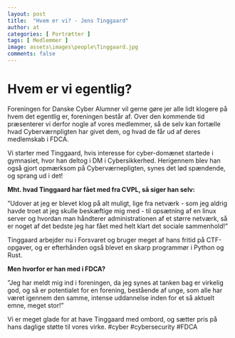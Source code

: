 ```yaml
---
layout: post
title:  "Hvem er vi? - Jens Tinggaard"
author: at
categories: [ Portrætter ]
tags: [ Medlemmer ]
image: assets\images\people\Tinggaard.jpg
comments: false
---
```


# Hvem er vi egentlig? 

Foreningen for Danske Cyber Alumner vil gerne gøre jer alle lidt klogere på hvem det egentlig er, foreningen består af. Over den kommende tid præsenterer vi derfor nogle af vores medlemmer, så de selv kan fortælle hvad Cyberværnpligten har givet dem, og hvad de får ud af deres medlemskab i FDCA.

Vi starter med Tinggaard, hvis interesse for cyber-domænet startede i gymnasiet, hvor han deltog i DM i Cybersikkerhed. Herigennem blev han også gjort opmærksom på Cyberværnepligten, synes det lød spændende, og sprang ud i det! 

**Mht. hvad Tinggaard har fået med fra CVPL, så siger han selv:** 

”Udover at jeg er blevet klog på alt muligt, lige fra netværk - som jeg aldrig havde troet at jeg skulle beskæftige mig med - til opsætning af en linux server og hvordan man håndterer administrationen af et større netværk, så er noget af det bedste jeg har fået med helt klart det sociale sammenhold!” 

Tinggaard arbejder nu i Forsvaret og bruger meget af hans fritid på CTF-opgaver, og er efterhånden også blevet en skarp programmør i Python og Rust. 

**Men hvorfor er han med i FDCA?** 

”Jeg har meldt mig ind i foreningen, da jeg synes at tanken bag er virkelig god, og så er potentialet for en forening, bestående af unge, som alle har været igennem den samme, intense uddannelse inden for et så aktuelt emne, meget stor!” 

Vi er meget glade for at have Tinggaard med ombord, og sætter pris på hans daglige støtte til vores virke. 
#cyber #cybersecurity #FDCA